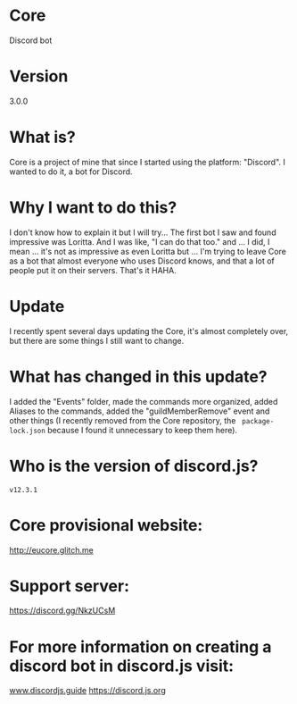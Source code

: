 # Core
Discord bot

# Version
3.0.0

# What is?
Core is a project of mine that since I started using the platform: "Discord". I wanted to do it, a bot for Discord.

# Why I want to do this?
I don't know how to explain it but I will try... The first bot I saw and found impressive was Loritta. And I was like, "I can do that too." and ... I did, I mean ... it's not as impressive as even Loritta but ... I'm trying to leave Core as a bot that almost everyone who uses Discord knows, and that a lot of people put it on their servers. That's it HAHA.

# Update
I recently spent several days updating the Core, it's almost completely over, but there are some things I still want to change.

# What has changed in this update?

I added the "Events" folder, made the commands more organized, added Aliases to the commands, added the "guildMemberRemove" event and other things (I recently removed from the Core repository, the ` package-lock.json` because I found it unnecessary to keep them here).

# Who is the version of discord.js?

`v12.3.1`

# Core provisional website:

http://eucore.glitch.me

# Support server:
https://discord.gg/NkzUCsM

# For more information on creating a discord bot in discord.js visit:

www.discordjs.guide
https://discord.js.org
